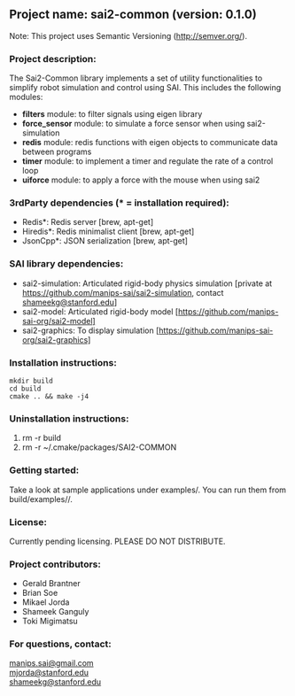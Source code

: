 ## Project name: sai2-common (version: 0.1.0)
Note: This project uses Semantic Versioning (http://semver.org/).

### Project description:
The Sai2-Common library implements a set of utility functionalities to simplify robot simulation and control using SAI. This includes the following modules:

* __filters__ module: to filter signals using eigen library
* __force_sensor__ module: to simulate a force sensor when using sai2-simulation
* __redis__ module: redis functions with eigen objects to communicate data between programs
* __timer__ module: to implement a timer and regulate the rate of a control loop
* __uiforce__ module: to apply a force with the mouse when using sai2

### 3rdParty dependencies (* = installation required):

* Redis*: Redis server [brew, apt-get]
* Hiredis*: Redis minimalist client [brew, apt-get]
* JsonCpp*: JSON serialization [brew, apt-get]

### SAI library dependencies:
* sai2-simulation: Articulated rigid-body physics simulation [private at https://github.com/manips-sai/sai2-simulation, contact shameekg@stanford.edu]
* sai2-model: Articulated rigid-body model [https://github.com/manips-sai-org/sai2-model]
* sai2-graphics: To display simulation [https://github.com/manips-sai-org/sai2-graphics]

### Installation instructions:
```
mkdir build
cd build
cmake .. && make -j4
```

### Uninstallation instructions: 

1. rm -r build
2. rm -r ~/.cmake/packages/SAI2-COMMON

### Getting started:
Take a look at sample applications under examples/.
You can run them from build/examples/<x-example>/.

### License:
Currently pending licensing. PLEASE DO NOT DISTRIBUTE.

### Project contributors:
* Gerald Brantner
* Brian Soe
* Mikael Jorda
* Shameek Ganguly
* Toki Migimatsu

### For questions, contact:
manips.sai@gmail.com  
mjorda@stanford.edu  
shameekg@stanford.edu

